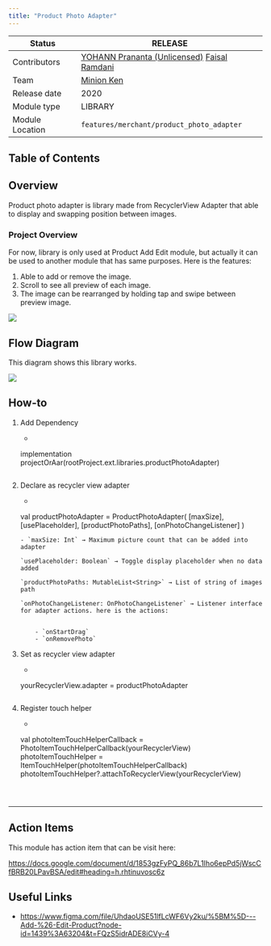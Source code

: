 ```yaml
---
title: "Product Photo Adapter"
---
```



| **Status** | <!--start status:GREEN-->RELEASE<!--end status--> |
| --- | --- |
| Contributors | [YOHANN Prananta (Unlicensed)](https://tokopedia.atlassian.net/wiki/people/5de4eab04ae7b80d0d19f990?ref=confluence) [Faisal Ramdani](https://tokopedia.atlassian.net/wiki/people/5def016f73b0bd0e4d82fa6e?ref=confluence)  |
| Team | [Minion Ken](https://tokopedia.atlassian.net/people/team/0ac7bdd0-19b2-4196-8711-b1a0a4b07178) |
| Release date | 2020 |
| Module type |  <!--start status:GREEN-->LIBRARY<!--end status--> |
| Module Location |  `features/merchant/product_photo_adapter` |

## Table of Contents

<!--toc-->

## Overview

Product photo adapter is library made from RecyclerView Adapter that able to display and swapping position between images.

### Project Overview

For now, library is only used at Product Add Edit module, but actually it can be used to another module that has same purposes. Here is the features:

1. Able to add or remove the image.
2. Scroll to see all preview of each image.
3. The image can be rearranged by holding tap and swipe between preview image.

![](https://docs-android.tokopedia.net/images/docs/product_photo_adapter/Screen%20Shot%202023-02-02%20at%2017.56.50.png)

## Flow Diagram

This diagram shows this library works.

![](https://docs-android.tokopedia.net/images/docs/product_photo_adapter/Untitled%20Diagram.png)

## How-to

1. Add Dependency


	- ```
	implementation projectOrAar(rootProject.ext.libraries.productPhotoAdapter)
	```
2. Declare as recycler view adapter


	- ```
	val productPhotoAdapter = ProductPhotoAdapter(
	  [maxSize],
	  [usePlaceholder],
	  [productPhotoPaths],
	  [onPhotoChangeListener]
	)
	```
	- `maxSize: Int` → Maximum picture count that can be added into adapter
	
	`usePlaceholder: Boolean` → Toggle display placeholder when no data added
	
	`productPhotoPaths: MutableList<String>` → List of string of images path 
	
	`onPhotoChangeListener: OnPhotoChangeListener` → Listener interface for adapter actions. here is the actions:
	
	
		- `onStartDrag`
		- `onRemovePhoto`
3. Set as recycler view adapter


	- ```
	yourRecyclerView.adapter = productPhotoAdapter
	```
4. Register touch helper


	- ```
	val photoItemTouchHelperCallback = PhotoItemTouchHelperCallback(yourRecyclerView)
	photoItemTouchHelper = ItemTouchHelper(photoItemTouchHelperCallback)
	photoItemTouchHelper?.attachToRecyclerView(yourRecyclerView)
	```



---

## Action Items

This module has action item that can be visit here:

<https://docs.google.com/document/d/1853gzFyPQ_86b7L1Iho6epPd5jWscCfBRB20LPavBSA/edit#heading=h.rhtinuvosc6z> 

## Useful Links

- <https://www.figma.com/file/UhdaoUSE51lfLcWF6Vy2ku/%5BM%5D---Add-%26-Edit-Product?node-id=1439%3A63204&t=FQzS5idrADE8iCVy-4>
